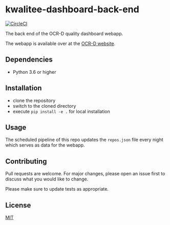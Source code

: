 # kwalitee-dashboard-back-end

[![CircleCI](https://circleci.com/gh/mweidling/kwalitee-dashboard-back-end/tree/main.svg?style=svg)](https://circleci.com/gh/mweidling/kwalitee-dashboard-back-end/tree/main)

The back end of the OCR-D quality dashboard webapp.

The webapp is available over at the [OCR-D website](https://ocr-d.de/kwalitee/).

## Dependencies

- Python 3.6 or higher

## Installation

- clone the repository
- switch to the cloned directory
- execute `pip install -e .` for local installation

## Usage

The scheduled pipeline of this repo updates the `repos.json` file every night which serves as data for the webapp.

## Contributing

Pull requests are welcome. For major changes, please open an issue first to discuss what you would like to change.

Please make sure to update tests as appropriate.

## License

[MIT](LICENSE)